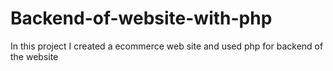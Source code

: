 # Backend-of-website-with-php
In this project I created a ecommerce web site and used php for backend of the website
